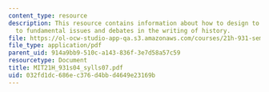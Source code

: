 ```yaml
---
content_type: resource
description: This resource contains information about how to design to introduce students
  to fundamental issues and debates in the writing of history.
file: https://ol-ocw-studio-app-qa.s3.amazonaws.com/courses/21h-931-seminar-in-historical-methods-spring-2004/032fd1dc686ec376d4bbd4649e23169b_MIT21H_931s04_sylls07.pdf
file_type: application/pdf
parent_uid: 914a9bb9-510c-a143-836f-3e7d58a57c59
resourcetype: Document
title: MIT21H_931s04_sylls07.pdf
uid: 032fd1dc-686e-c376-d4bb-d4649e23169b
---
```

